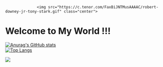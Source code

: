 

                  <img src="https://c.tenor.com/FaxBiJNTMusAAAAC/robert-downey-jr-tony-stark.gif" class="center">
<h1> Welcome to My World !!!</h1>

[![Anurag's GitHub stats](https://github-readme-stats.vercel.app/api?username=hermannKonyar&show_icons=true&theme=onedark)](https://github.com/anuraghazra/github-readme-stats)
</br>
[![Top Langs](https://github-readme-stats.vercel.app/api/top-langs/?username=hermannKonyar&langs_count=8&theme=onedark)](https://github.com/anuraghazra/github-readme-stats)

<div>
  <img src="https://www.dunyahalleri.com/wp-content/uploads/2018/08/ee6f84623911facecb0564d80d845728-990x556.jpg">
</div>
